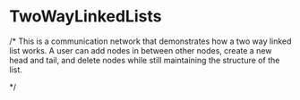 # TwoWayLinkedLists

/*
This is a communication network that demonstrates how a two way linked list works. A user can add nodes in between other nodes, create a new head and tail, and delete nodes while still maintaining the structure of the list.

*/
